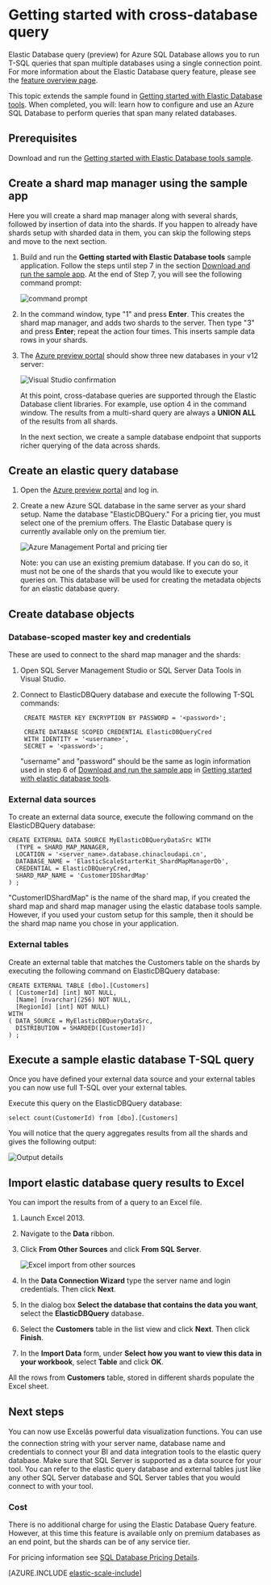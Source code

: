 <properties
	pageTitle="Getting started with elastic database query | Windows Azure"
	description="how to use cross database database queries"
	services="sql-database"
	documentationCenter=""  
	manager="jeffreyg"
	authors="sidneyh"/>

<tags
	ms.service="sql-database"
	ms.date="10/15/2015"
	wacn.date="" />

# Getting started with cross-database query

Elastic Database query (preview) for Azure SQL Database allows you to run T-SQL queries that span multiple databases using a single connection point. For more information about the Elastic Database query feature, please see the [feature overview page](/documentation/articles/sql-database-elastic-query-overview).

This topic extends the sample found in [Getting started with Elastic Database tools](/documentation/articles/sql-database-elastic-scale-get-started). When completed, you will: learn how to configure and use an Azure SQL Database to perform queries that span many related databases.
## Prerequisites

Download and run the [Getting started with Elastic Database tools sample](/documentation/articles/sql-database-elastic-scale-get-started).

## Create a shard map manager using the sample app

Here you will create a shard map manager along with several shards, followed by insertion of data into the shards. If you happen to already have shards setup with sharded data in them, you can skip the following steps and move to the next section.

1. Build and run the **Getting started with Elastic Database tools** sample application. Follow the steps until step 7 in the section [Download and run the sample app](/documentation/articles/sql-database-elastic-scale-get-started/#Getting-started-with-elastic-database-tools). At the end of Step 7, you will see the following command prompt:

	![command prompt][1]

2.  In the command window, type "1" and press **Enter**. This creates the shard map manager, and adds two shards to the server. Then type "3" and press **Enter**; repeat the action four times. This inserts sample data rows in your shards.
3.  The [Azure preview portal](https://manage.windowsazure.cn) should show three new databases in your v12 server:

	![Visual Studio confirmation][2]

	At this point, cross-database queries are supported through the Elastic Database client libraries. For example, use option 4 in the command window. The results from a multi-shard query are always a **UNION ALL** of the results from all shards.

	In the next section, we create a sample database endpoint that supports richer querying of the data across shards.

## Create an elastic query database

1. Open the [Azure preview portal](https://manage.windowsazure.cn) and log in.
2. Create a new Azure SQL database in the same server as your shard setup. Name the database "ElasticDBQuery." For a pricing tier, you must select one of the premium offers. The Elastic Database query is currently available only on the premium tier.

	![Azure Management Portal and pricing tier][3]

	Note: you can use an existing premium database. If you can do so, it must not be one of the shards that you would like to execute your queries on. This database will be used for creating the metadata objects for an elastic database query.


## Create database objects

### Database-scoped master key and credentials

These are used to connect to the shard map manager and the shards:

1. Open SQL Server Management Studio or SQL Server Data Tools in Visual Studio.
2. Connect to ElasticDBQuery database and execute the following T-SQL commands:

		CREATE MASTER KEY ENCRYPTION BY PASSWORD = '<password>';

		CREATE DATABASE SCOPED CREDENTIAL ElasticDBQueryCred
		WITH IDENTITY = '<username>',
		SECRET = '<password>';

	"username" and "password" should be the same as login information used in step 6 of [Download and run the sample app](/documentation/articles/sql-database-elastic-scale-get-started/#Getting-started-with-elastic-database-tools) in [Getting started with elastic database tools](/documentation/articles/sql-database-elastic-scale-get-started).

### External data sources

To create an external data source, execute the following command on the ElasticDBQuery database:

	CREATE EXTERNAL DATA SOURCE MyElasticDBQueryDataSrc WITH
      (TYPE = SHARD_MAP_MANAGER,
      LOCATION = '<server_name>.database.chinacloudapi.cn',
      DATABASE_NAME = 'ElasticScaleStarterKit_ShardMapManagerDb',
	  CREDENTIAL = ElasticDBQueryCred,
 	  SHARD_MAP_NAME = 'CustomerIDShardMap'
    ) ;

 "CustomerIDShardMap" is the name of the shard map, if you created the shard map and shard map manager using the elastic database tools sample. However, if you used your custom setup for this sample, then it should be the shard map name you chose in your application.

### External tables

Create an external table that matches the Customers table on the shards by executing the following command on ElasticDBQuery database:

	CREATE EXTERNAL TABLE [dbo].[Customers]
	( [CustomerId] [int] NOT NULL,
	  [Name] [nvarchar](256) NOT NULL,
	  [RegionId] [int] NOT NULL)
	WITH
	( DATA_SOURCE = MyElasticDBQueryDataSrc,
      DISTRIBUTION = SHARDED([CustomerId])
	) ;

## Execute a sample elastic database T-SQL query

Once you have defined your external data source and your external tables you can now use full T-SQL over your external tables.

Execute this query on the ElasticDBQuery database:

	select count(CustomerId) from [dbo].[Customers]

You will notice that the query aggregates results from all the shards and gives the following output:

![Output details][4]

## Import elastic database query results to Excel

 You can import the results from of a query to an Excel file.

1. Launch Excel 2013.
2. 	Navigate to the **Data** ribbon.
3. 	Click **From Other Sources** and click **From SQL Server**.

	![Excel import from other sources][5]
4. 	In the **Data Connection Wizard** type the server name and login credentials. Then click **Next**.
5. 	In the dialog box **Select the database that contains the data you want**, select the **ElasticDBQuery** database.
6. 	Select the **Customers** table in the list view and click **Next**. Then click **Finish**.
7. 	In the **Import Data** form, under **Select how you want to view this data in your workbook**, select **Table** and click **OK**.

All the rows from **Customers** table, stored in different shards populate the Excel sheet.

## Next steps
You can now use Excelâs powerful data visualization functions. You can use the connection string with your server name, database name and credentials to connect your BI and data integration tools to the elastic query database. Make sure that SQL Server is supported as a data source for your tool. You can refer to the elastic query database and external tables just like any other SQL Server database and SQL Server tables that you would connect to with your tool.

### Cost
There is no additional charge for using the Elastic Database Query feature. However, at this time this feature is available only on premium databases as an end point, but the shards can be of any service tier.

For pricing information see [SQL Database Pricing Details](http://www.windowsazure.cn/home/features/sql-database/#price).


[AZURE.INCLUDE [elastic-scale-include](../includes/elastic-scale-include.md)]

<!--Image references-->
[1]: ./media/sql-database-elastic-query-getting-started/cmd-prompt.png
[2]: ./media/sql-database-elastic-query-getting-started/portal.png
[3]: ./media/sql-database-elastic-query-getting-started/tiers.png
[4]: ./media/sql-database-elastic-query-getting-started/details.png
[5]: ./media/sql-database-elastic-query-getting-started/exel-sources.png
<!--anchors-->
